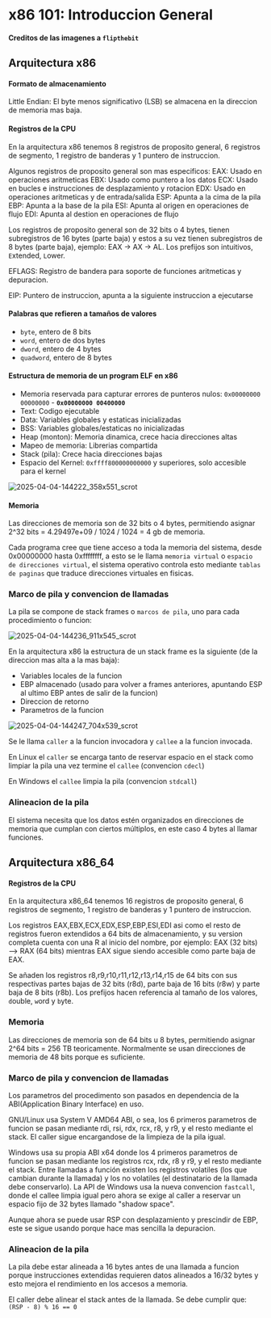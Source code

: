 # x86 101: Introduccion General

#### Creditos de las imagenes a `flipthebit`

## Arquitectura x86

#### Formato de almacenamiento
Little Endian: El byte menos significativo (LSB) se almacena en la direccion de memoria mas baja.
#### Registros de la CPU
En la arquitectura x86 tenemos 8 registros de proposito general, 6 registros de segmento, 1 registro de banderas y 1 puntero de instruccion.

Algunos registros de proposito general son mas especificos:
EAX: Usado en operaciones aritmeticas
EBX: Usado como puntero a los datos
ECX: Usado en bucles e instrucciones de desplazamiento y rotacion
EDX: Usado en operaciones aritmeticas y de entrada/salida
ESP: Apunta a la cima de la pila
EBP: Apunta a la base de la pila
ESI: Apunta al origen en operaciones de flujo
EDI: Apunta al destion en operaciones de flujo

Los registros de proposito general son de 32 bits o 4 bytes, tienen subregistros de 16 bytes (parte baja) y estos a su vez tienen subregistros de 8 bytes (parte baja), ejemplo: EAX -> AX -> AL. Los prefijos son intuitivos, `E`xtended, `L`ower.

EFLAGS: Registro de bandera para soporte de funciones aritmeticas y depuracion.

EIP: Puntero de instruccion, apunta a la siguiente instruccion a ejecutarse

#### Palabras que refieren a tamaños de valores
- `byte`, entero de 8 bits
- `word`, entero de dos bytes
- `dword`, entero de 4 bytes
- `quadword`, entero de 8 bytes

#### Estructura de memoria de un program ELF en x86
- Memoria reservada para capturar errores de punteros nulos: `0x00000000 00000000` - **`0x00000000 00400000`**
- Text: Codigo ejecutable
- Data: Variables globales y estaticas inicializadas
- BSS: Variables globales/estaticas no inicializadas
- Heap (monton): Memoria dinamica, crece hacia direcciones altas
- Mapeo de memoria: Librerias compartida
- Stack (pila): Crece hacia direcciones bajas
- Espacio del Kernel: `0xffff800000000000` y superiores, solo accesible para el kernel
  
![2025-04-04-144222_358x551_scrot](https://github.com/user-attachments/assets/a8052180-98da-4a85-b537-21af04c6c3ae)

#### Memoria 

 Las direcciones de memoria son de 32 bits o 4 bytes, permitiendo asignar 2^32 bits = 4.29497e+09 / 1024 / 1024 = 4 gb de memoria.

 Cada programa cree que tiene acceso a toda la memoria del sistema, desde 0x00000000 hasta 0xffffffff, a esto se le llama `memoria virtual` o `espacio de direcciones virtual`, el sistema operativo controla esto mediante `tablas de paginas` que traduce direcciones virtuales en fisicas.

### Marco de pila y convencion de llamadas

La pila se compone de stack frames o `marcos de pila`, uno para cada procedimiento o funcion:

![2025-04-04-144236_911x545_scrot](https://github.com/user-attachments/assets/132960bf-f011-4282-b302-a6cc859786c1)

En la arquitectura x86 la estructura de un stack frame es la siguiente (de la direccion mas alta a la mas baja):
- Variables locales de la funcion
- EBP almacenado (usado para volver a frames anteriores, apuntando ESP al ultimo EBP antes de salir de la funcion)
- Direccion de retorno
- Parametros de la funcion

![2025-04-04-144247_704x539_scrot](https://github.com/user-attachments/assets/f972aef2-bf72-44fd-98c8-23974f660750)

Se le llama `caller` a la funcion invocadora y `callee` a la funcion invocada.

En Linux el `caller` se encarga tanto de reservar espacio en el stack como limpiar la pila una vez termine el `callee` (convencion `cdecl`)

En Windows el `callee` limpia la pila (convencion `stdcall`)


### Alineacion de la pila

El sistema necesita que los datos estén organizados en direcciones de memoria que cumplan con ciertos múltiplos, en este caso 4 bytes al llamar funciones.


## Arquitectura x86_64

#### Registros de la CPU

En la arquitectura x86_64 tenemos 16 registros de proposito general, 6 registros de segmento, 1 registro de banderas y 1 puntero de instruccion.

Los registros EAX,EBX,ECX,EDX,ESP,EBP,ESI,EDI  asi como el resto de registros fueron extendidos a 64 bits de almacenamiento, y su version completa cuenta con una R al inicio del nombre, por ejemplo: EAX (32 bits) --> RAX (64 bits) mientras EAX sigue siendo accesible como parte baja de EAX.

Se añaden los registros r8,r9,r10,r11,r12,r13,r14,r15 de 64 bits con sus respectivas partes bajas de 32 bits (r8d), parte baja de 16 bits (r8w) y parte baja de 8 bits (r8b). Los prefijos hacen referencia al tamaño de los valores, `d`ouble, `w`ord y `b`yte.

### Memoria

 Las direcciones de memoria son de 64 bits u 8 bytes, permitiendo asignar 2^64 bits = 256 TB teoricamente. Normalmente se usan direcciones de memoria de 48 bits porque es suficiente.
 
### Marco de pila y convencion de llamadas

Los parametros del procedimento son pasados en dependencia de la ABI(Application Binary Interface) en uso. 

GNU/Linux usa System V AMD64 ABI, o sea, los 6 primeros parametros de funcion se pasan mediante rdi, rsi, rdx, rcx, r8, y r9, y el resto mediante el stack. El caller sigue encargandose de la limpieza de la pila igual.

Windows usa su propia ABI x64 donde los 4 primeros parametros de funcion se pasan mediante los registros rcx, rdx, r8 y r9, y el resto mediante el stack. Entre llamadas a función existen los registros volatiles (los que cambian durante la llamada) y los no volatiles (el destinatario de la llamada debe conservarlo). La API de Windows usa la nueva convencion `fastcall`, donde el callee limpia igual pero ahora se exige al caller a reservar un espacio fijo de 32 bytes llamado "shadow space".

Aunque ahora se puede usar RSP con desplazamiento y prescindir de EBP, este se sigue usando porque hace mas sencilla la depuracion.


### Alineacion de la pila

La pila debe estar alineada a 16 bytes antes de una llamada a funcion porque instrucciones extendidas requieren datos alineados a 16/32 bytes y esto mejora el rendimiento en los accesos a memoria.

El caller debe alinear el stack antes de la llamada. Se debe cumplir que: `(RSP - 8) % 16 == 0`

